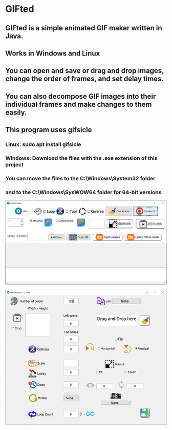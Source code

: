# GIFted

## GIFted is a simple animated GIF maker written in Java.

## Works in Windows and Linux

## You can open and save or drag and drop images, change the order of frames, and set delay times.

## You can also decompose GIF images into their individual frames and make changes to them easily.

## This program uses gifsicle

### Linux: sudo apt install gifsicle

### Windows: Download the files with the .exe extension of this project

### You can move the files to the C:\Windows\System32 folder

### and to the C:\Windows\SysWOW64 folder for 64-bit versions

![Preview](previews/1.png)

![Preview](previews/2.png)
